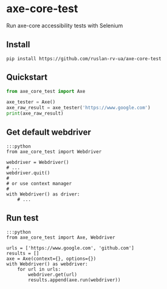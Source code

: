 # axe-core-test

Run axe-core accessibility tests with Selenium

## Install

	pip install https://github.com/ruslan-rv-ua/axe-core-test

## Quickstart

```python
from axe_core_test import Axe

axe_tester = Axe()
axe_raw_result = axe_tester('https://www.google.com')
print(axe_raw_result)
```


## Get default webdriver

	:::python
	from axe_core_test import Webdriver
	
	webdriver = Webdriver()
	# ...
	webdriver.quit()
	#
	# or use context manager
	#
	with Webdriver() as driver:
		# ...
	
## Run test

	:::python
	from axe_core_test import Axe, Webdriver
	
	urls = ['https://www.google.com', 'github.com']
	results = []
	axe = Axe(context={}, options={})
	with Webdriver() as webdriver:
		for url in urls:
			webdriver.get(url)
			results.append(axe.run(webdriver))

